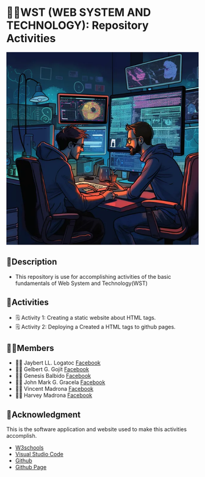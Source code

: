 # 🧑‍💻WST (WEB SYSTEM AND TECHNOLOGY): Repository Activities

<p align="center">

![CodingCat](./assets/Image/pairProgramming-640w.png)

</p>

## 📑Description 
* This repository is use for accomplishing activities of the basic fundamentals of Web System and Technology(WST) 
## 📝Activities
* 🗒️ Activity 1: Creating a static website about HTML tags.
* 🗒️ Activity 2: Deploying a Created a HTML tags to github pages.
## 🤵‍♂️Members
* 👨‍💻 Jaybert LL. Logatoc [Facebook](https://web.facebook.com/profile.php?id=100094664191586)
* 👨‍💻 Gelbert G. Gojit [Facebook](https://web.facebook.com/gojitgelbert)
* 👨‍💻 Genesis Balbido [Facebook](https://web.facebook.com/Shingketsu)
* 👨‍💻 John Mark G. Gracela [Facebook](https://web.facebook.com/johnmark.gracela)
* 👨‍💻 Vincent Madrona [Facebook](https://web.facebook.com/vincentrusellmadrona)
* 👨‍💻 Harvey Madrona [Facebook](https://web.facebook.com/harbmadrona)
## 📖Acknowledgment
This is the software application and website used to make this activities accomplish. 

* [W3schools](https://www.w3schools.com/html/)
* [Visual Studio Code](https://code.visualstudio.com/)
* [Github](https://github.com/)
* [Github Page](https://pages.github.com/)